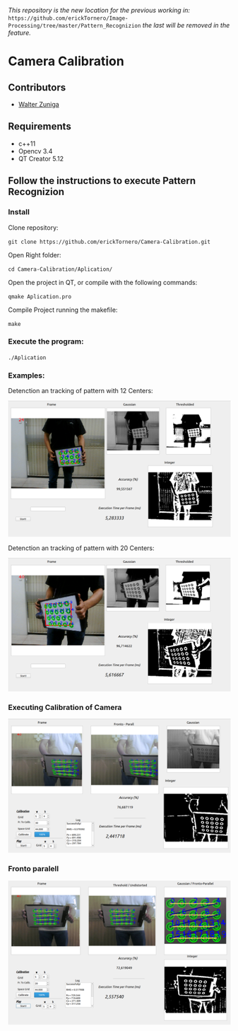 *This repository is the new location for the previous working in:*
`https://github.com/erickTornero/Image-Processing/tree/master/Pattern_Recognizion`
*the last will be removed in the feature.*

# Camera Calibration

## Contributors
- [Walter Zuniga](https://github.com/wzuniga)

## Requirements
* c++11
* Opencv 3.4
* QT Creator 5.12

## Follow the instructions to execute Pattern Recognizion
### Install

Clone repository:

`git clone https://github.com/erickTornero/Camera-Calibration.git`

Open Right folder:

`cd Camera-Calibration/Aplication/`


Open the project in QT, or compile with the following commands:

`qmake Aplication.pro`

Compile Project running the makefile:

`make`


### Execute the program:

`./Aplication`

### Examples:

Detenction an tracking of pattern with 12 Centers:

![alt text](https://raw.githubusercontent.com/erickTornero/Camera-Calibration/master/tt2.png)

Detenction an tracking of pattern with 20 Centers:

![alt text](sample2.png)

### Executing Calibration of Camera

![alt text](calibrate.png)

### Fronto paralell

![alt text](frontoparallel.png)
